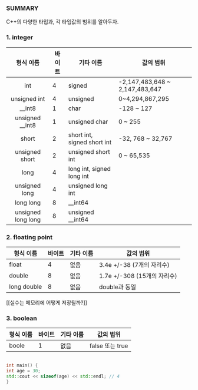 ### SUMMARY

C++의 다양한 타입과, 각 타입값의 범위를 알아두자.



### 1. integer

|       형식 이름        | 바이트 | 기타 이름                       | 값의 범위                          |
| :----------------: | --- | --------------------------- | ------------------------------ |
|        int         | 4   | signed                      | -2,147,483,648 ~ 2,147,483,647 |
|    unsigned int    | 4   | unsigned                    | 0~4,294,867,295                |
|      \__int8       | 1   | char                        | -128 ~ 127                     |
|  unsigned __int8   | 1   | unsigned char               | 0 ~ 255                        |
|       short        | 2   | short int, signed short int | -32, 768 ~ 32,767              |
|   unsigned short   | 2   | unsigned short int          | 0 ~ 65,535                     |
|        long        | 4   | long int, signed long int   |                                |
|   unsigned long    | 4   | unsigned long int           |                                |
|     long long      | 8   | __int64                     |                                |
| unsigned long long | 8   | unsigned __int64            |                                |

### 2. floating point

| 형식 이름       | 바이트 | 기타 이름 | 값의 범위                  |
| ----------- | --- | ----- | ---------------------- |
| float       | 4   | 없음    | 3.4e +/-38 (7개의 자리수)   |
| double      | 8   | 없음    | 1.7e +/-308 (15개의 자리수) |
| long double | 8   | 없음    | double과 동일             |

[[실수는 메모리에 어떻게 저장될까?]]

### 3. boolean

| 형식 이름 | 바이트 | 기타 이름 | 값의 범위         |
| ----- | --- | ----- | ------------- |
| boole | 1   | 없음    | false 또는 true |


```cpp

int main() {
int age = 30;
std::cout << sizeof(age) << std::endl; // 4
}

```